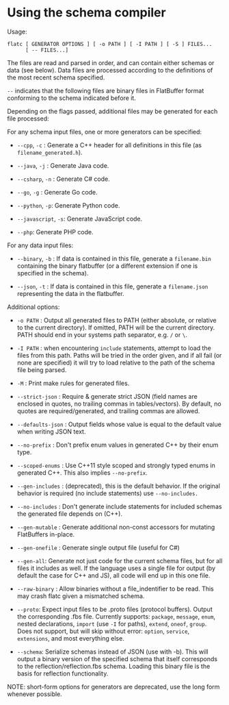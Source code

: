 # Using the schema compiler

Usage:

    flatc [ GENERATOR OPTIONS ] [ -o PATH ] [ -I PATH ] [ -S ] FILES...
          [ -- FILES...]

The files are read and parsed in order, and can contain either schemas
or data (see below). Data files are processed according to the definitions of
the most recent schema specified.

`--` indicates that the following files are binary files in
FlatBuffer format conforming to the schema indicated before it.

Depending on the flags passed, additional files may
be generated for each file processed:

For any schema input files, one or more generators can be specified:

-   `--cpp`, `-c` : Generate a C++ header for all definitions in this file (as
    `filename_generated.h`).

-   `--java`, `-j` : Generate Java code.

-   `--csharp`, `-n` : Generate C# code.

-   `--go`, `-g` : Generate Go code.

-   `--python`, `-p`: Generate Python code.

-   `--javascript`, `-s`: Generate JavaScript code.

-   `--php`: Generate PHP code.

For any data input files:

-   `--binary`, `-b` : If data is contained in this file, generate a
    `filename.bin` containing the binary flatbuffer (or a different extension
    if one is specified in the schema).

-   `--json`, `-t` : If data is contained in this file, generate a
    `filename.json` representing the data in the flatbuffer.

Additional options:

-   `-o PATH` : Output all generated files to PATH (either absolute, or
    relative to the current directory). If omitted, PATH will be the
    current directory. PATH should end in your systems path separator,
    e.g. `/` or `\`.

-   `-I PATH` : when encountering `include` statements, attempt to load the
    files from this path. Paths will be tried in the order given, and if all
    fail (or none are specified) it will try to load relative to the path of
    the schema file being parsed.

-   `-M` : Print make rules for generated files.

-   `--strict-json` : Require & generate strict JSON (field names are enclosed
    in quotes, no trailing commas in tables/vectors). By default, no quotes are
    required/generated, and trailing commas are allowed.

-   `--defaults-json` : Output fields whose value is equal to the default value
    when writing JSON text.

-   `--no-prefix` : Don't prefix enum values in generated C++ by their enum
    type.

-   `--scoped-enums` : Use C++11 style scoped and strongly typed enums in
    generated C++. This also implies `--no-prefix`.

-   `--gen-includes` : (deprecated), this is the default behavior.
                       If the original behavior is required (no include
	                   statements) use `--no-includes.`

-   `--no-includes` : Don't generate include statements for included schemas the
    generated file depends on (C++).

-   `--gen-mutable` : Generate additional non-const accessors for mutating
    FlatBuffers in-place.

-   `--gen-onefile` :  Generate single output file (useful for C#)

-   `--gen-all`: Generate not just code for the current schema files, but
    for all files it includes as well. If the language uses a single file for
    output (by default the case for C++ and JS), all code will end up in
    this one file.

-   `--raw-binary` : Allow binaries without a file_indentifier to be read.
    This may crash flatc given a mismatched schema.

-   `--proto`: Expect input files to be .proto files (protocol buffers).
    Output the corresponding .fbs file.
    Currently supports: `package`, `message`, `enum`, nested declarations,
    `import` (use `-I` for paths), `extend`, `oneof`, `group`.
    Does not support, but will skip without error: `option`, `service`,
    `extensions`, and most everything else.

-   `--schema`: Serialize schemas instead of JSON (use with -b). This will
    output a binary version of the specified schema that itself corresponds
    to the reflection/reflection.fbs schema. Loading this binary file is the
    basis for reflection functionality.

NOTE: short-form options for generators are deprecated, use the long form
whenever possible.
